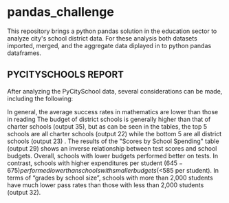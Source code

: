 # pandas_challenge

This repository brings a python pandas solution in the education sector to analyze city's school district data.
For these analysis both datasets imported, merged, and the aggregate data diplayed in to python pandas dataframes.

## PYCITYSCHOOLS REPORT


After analyzing the PyCitySchool data, several considerations can be made, including the following:

In general, the average success rates in mathematics are lower than those in reading
The budget of district schools is generally higher than that of charter schools (output 35), but as can be seen in the tables, the top 5 schools are all charter schools (output 22) while the bottom 5 are all district schools (output 23) .
The results of the "Scores by School Spending" table (output 29) shows an inverse relationship between test scores and school budgets. Overall, schools with lower budgets performed better on tests. In contrast, schools with higher expenditures per student ($645-675) performed lower than schools with smaller budgets (<$585 per student).
In terms of “grades by school size”, schools with more than 2,000 students have much lower pass rates than those with less than 2,000 students (output 32).
